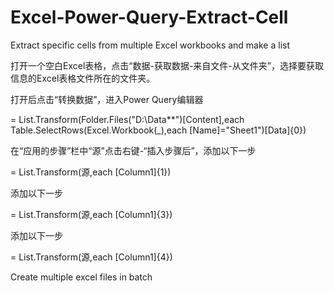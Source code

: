 # Excel-Power-Query-Extract-Cell
Extract specific cells from multiple Excel workbooks and make a list

打开一个空白Excel表格，点击“数据-获取数据-来自文件-从文件夹”，选择要获取信息的Excel表格文件所在的文件夹。

打开后点击“转换数据”，进入Power Query编辑器

= List.Transform(Folder.Files("D:\Data\**")[Content],each Table.SelectRows(Excel.Workbook(_),each [Name]="Sheet1")[Data]{0})

在“应用的步骤”栏中“源”点击右键-“插入步骤后”，添加以下一步

= List.Transform(源,each [Column1]{1})

添加以下一步

= List.Transform(源,each [Column1]{3})

添加以下一步

= List.Transform(源,each [Column1]{4})



Create multiple excel files in batch
